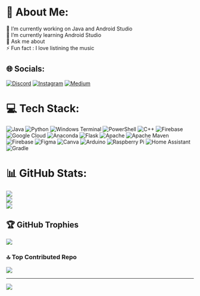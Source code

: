 # 💫 About Me:
🔭 I’m currently working on Java and Android Studio <br>🌱 I’m currently learning Android Studio<br>💬 Ask me about<br>⚡ Fun fact : I love listining the music


## 🌐 Socials:
[![Discord](https://img.shields.io/badge/Discord-%237289DA.svg?logo=discord&logoColor=white)](https://discord.gg/https://discord.gg/QJjvUD7y) [![Instagram](https://img.shields.io/badge/Instagram-%23E4405F.svg?logo=Instagram&logoColor=white)](https://instagram.com/efeservili) [![Medium](https://img.shields.io/badge/Medium-12100E?logo=medium&logoColor=white)](https://medium.com/@zoeyef) 

# 💻 Tech Stack:
![Java](https://img.shields.io/badge/java-%23ED8B00.svg?style=flat&logo=openjdk&logoColor=white) ![Python](https://img.shields.io/badge/python-3670A0?style=flat&logo=python&logoColor=ffdd54) ![Windows Terminal](https://img.shields.io/badge/Windows%20Terminal-%234D4D4D.svg?style=flat&logo=windows-terminal&logoColor=white) ![PowerShell](https://img.shields.io/badge/PowerShell-%235391FE.svg?style=flat&logo=powershell&logoColor=white) ![C++](https://img.shields.io/badge/c++-%2300599C.svg?style=flat&logo=c%2B%2B&logoColor=white) ![Firebase](https://img.shields.io/badge/firebase-%23039BE5.svg?style=flat&logo=firebase) ![Google Cloud](https://img.shields.io/badge/GoogleCloud-%234285F4.svg?style=flat&logo=google-cloud&logoColor=white) ![Anaconda](https://img.shields.io/badge/Anaconda-%2344A833.svg?style=flat&logo=anaconda&logoColor=white) ![Flask](https://img.shields.io/badge/flask-%23000.svg?style=flat&logo=flask&logoColor=white) ![Apache](https://img.shields.io/badge/apache-%23D42029.svg?style=flat&logo=apache&logoColor=white) ![Apache Maven](https://img.shields.io/badge/Apache%20Maven-C71A36?style=flat&logo=Apache%20Maven&logoColor=white) ![Firebase](https://img.shields.io/badge/Firebase-039BE5?style=flat&logo=Firebase&logoColor=white) ![Figma](https://img.shields.io/badge/figma-%23F24E1E.svg?style=flat&logo=figma&logoColor=white) ![Canva](https://img.shields.io/badge/Canva-%2300C4CC.svg?style=flat&logo=Canva&logoColor=white) ![Arduino](https://img.shields.io/badge/-Arduino-00979D?style=flat&logo=Arduino&logoColor=white) ![Raspberry Pi](https://img.shields.io/badge/-RaspberryPi-C51A4A?style=flat&logo=Raspberry-Pi) ![Home Assistant](https://img.shields.io/badge/home%20assistant-%2341BDF5.svg?style=flat&logo=home-assistant&logoColor=white) ![Gradle](https://img.shields.io/badge/Gradle-02303A.svg?style=flat&logo=Gradle&logoColor=white)
# 📊 GitHub Stats:
![](https://github-readme-stats.vercel.app/api?username=zoeyefe&theme=dark&hide_border=false&include_all_commits=true&count_private=true)<br/>
![](https://github-readme-streak-stats.herokuapp.com/?user=zoeyefe&theme=dark&hide_border=false)<br/>
![](https://github-readme-stats.vercel.app/api/top-langs/?username=zoeyefe&theme=dark&hide_border=false&include_all_commits=true&count_private=true&layout=compact)

## 🏆 GitHub Trophies
![](https://github-profile-trophy.vercel.app/?username=zoeyefe&theme=radical&no-frame=false&no-bg=true&margin-w=4)

### 🔝 Top Contributed Repo
![](https://github-contributor-stats.vercel.app/api?username=zoeyefe&limit=5&theme=dark&combine_all_yearly_contributions=true)

---
[![](https://visitcount.itsvg.in/api?id=zoeyefe&icon=0&color=0)](https://visitcount.itsvg.in)

<!-- Proudly created with GPRM ( https://gprm.itsvg.in ) -->
